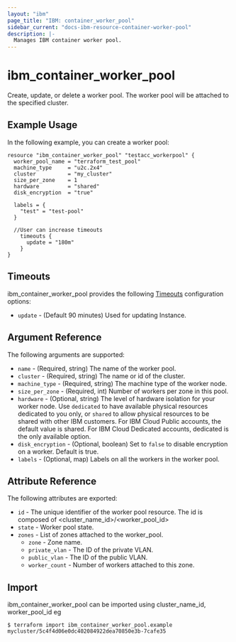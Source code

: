 ```yaml
---
layout: "ibm"
page_title: "IBM: container_worker_pool"
sidebar_current: "docs-ibm-resource-container-worker-pool"
description: |-
  Manages IBM container worker pool.
---
```


# ibm\_container_worker_pool

Create, update, or delete a worker pool. The worker pool will be attached to the specified cluster.


## Example Usage

In the following example, you can create a worker pool:

```hcl
resource "ibm_container_worker_pool" "testacc_workerpool" {
  worker_pool_name = "terraform_test_pool"
  machine_type     = "u2c.2x4"
  cluster          = "my_cluster"
  size_per_zone    = 1
  hardware         = "shared"
  disk_encryption  = "true"

  labels = {
    "test" = "test-pool"
  }

  //User can increase timeouts 
    timeouts {
      update = "180m"
    }
}
```

## Timeouts

ibm_container_worker_pool provides the following [Timeouts](https://www.terraform.io/docs/configuration/resources.html#timeouts) configuration options:

* `update` - (Default 90 minutes) Used for updating Instance.

## Argument Reference

The following arguments are supported:

* `name` - (Required, string) The name of the worker pool.
* `cluster` - (Required, string) The name or id of the cluster.
* `machine_type` - (Required, string) The machine type of the worker node.
* `size_per_zone` - (Required, int) Number of workers per zone in this pool.
* `hardware` - (Optional, string) The level of hardware isolation for your worker node. Use `dedicated` to have available physical resources dedicated to you only, or `shared` to allow physical resources to be shared with other IBM customers. For IBM Cloud Public accounts, the default value is shared. For IBM Cloud Dedicated accounts, dedicated is the only available option.
* `disk_encryption` - (Optional, boolean) Set to `false` to disable encryption on a worker. Default is true.
* `labels` - (Optional, map) Labels on all the workers in the worker pool.
 
## Attribute Reference

The following attributes are exported:

* `id` - The unique identifier of the worker pool resource. The id is composed of \<cluster_name_id\>/\<worker_pool_id\>
* `state` - Worker pool state.
* `zones` - List of zones attached to the worker_pool.
   * `zone` - Zone name.
   * `private_vlan` - The ID of the private VLAN.
   * `public_vlan` - The ID of the public VLAN.
   * `worker_count` - Number of workers attached to this zone.

## Import

ibm_container_worker_pool can be imported using cluster_name_id, worker_pool_id eg

```
$ terraform import ibm_container_worker_pool.example mycluster/5c4f4d06e0dc402084922dea70850e3b-7cafe35
